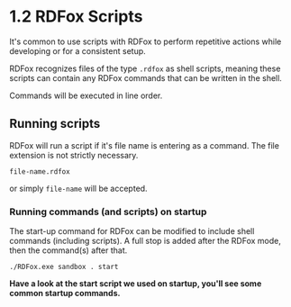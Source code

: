 # 1.2 RDFox Scripts

It's common to use scripts with RDFox to perform repetitive actions while developing or for a consistent setup.

RDFox recognizes files of the type `.rdfox` as shell scripts, meaning these scripts can contain any RDFox commands that can be written in the shell.

Commands will be executed in line order.

## Running scripts

RDFox will run a script if it's file name is entering as a command. The file extension is not strictly necessary.

`file-name.rdfox`

or simply `file-name` will be accepted.

### Running commands (and scripts) on startup

The start-up command for RDFox can be modified to include shell commands (including scripts). A full stop is added after the RDFox mode, then the command(s) after that.

`./RDFox.exe sandbox . start`

**Have a look at the start script we used on startup, you'll see some common startup commands.**